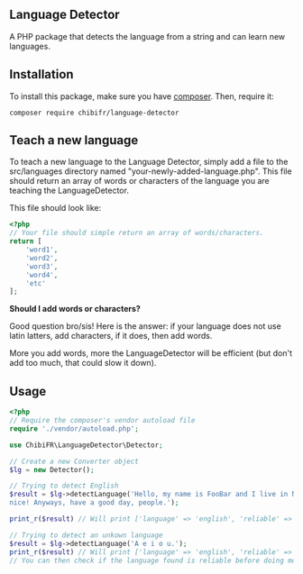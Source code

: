 ## Language Detector

A PHP package that detects the language from a string and can learn new languages.

## Installation

To install this package, make sure you have [composer](https://getcomposer.org/).
Then, require it:
```
composer require chibifr/language-detector
```

## Teach a new language

To teach a new language to the Language Detector, simply add a file to the src/languages directory
named "your-newly-added-language.php". This file should return an array of words or characters of
the language you are teaching the LanguageDetector.

This file should look like:
```php
<?php
// Your file should simple return an array of words/characters.
return [
    'word1',
    'word2',
    'word3',
    'word4',
    'etc'
];
```

**Should I add words or characters?**

Good question bro/sis! Here is the answer: if your language does not use latin latters, add characters,
if it does, then add words.
 
More you add words, more the LanguageDetector will be efficient (but don't add too much, that could slow it down).

## Usage

```php
<?php
// Require the composer's vendor autoload file
require './vendor/autoload.php';

use ChibiFR\LanguageDetector\Detector;

// Create a new Converter object
$lg = new Detector();

// Trying to detect English
$result = $lg->detectLanguage('Hello, my name is FooBar and I live in New York. The weather here is pretty
nice! Anyways, have a good day, people.');

print_r($result) // Will print ['language' => 'english', 'reliable' => 1]

// Trying to detect an unkown language
$result = $lg->detectLanguage('A e i o u.');
print_r($result) // Will print ['language' => 'english', 'reliable' => 0]
// You can then check if the language found is reliable before doing more.
```
